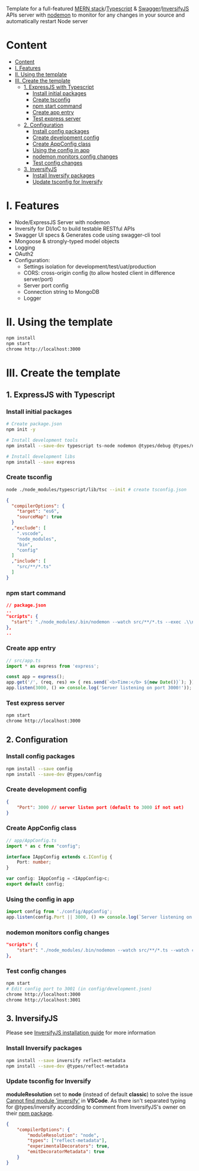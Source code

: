 Template for a full-featured [MERN stack](http://mern.io)/[Typescript](http://www.typescriptlang.org) & [Swagger](https://swagger.io)/[InversifyJS](http://inversify.io) APIs server with [nodemon](https://nodemon.io) to monitor for any changes in your source and automatically restart Node server
# Content
<!-- TOC -->

- [Content](#content)
- [I. Features](#i-features)
- [II. Using the template](#ii-using-the-template)
- [III. Create the template](#iii-create-the-template)
    - [1. ExpressJS with Typescript](#1-expressjs-with-typescript)
        - [Install initial packages](#install-initial-packages)
        - [Create tsconfig](#create-tsconfig)
        - [npm start command](#npm-start-command)
        - [Create app entry](#create-app-entry)
        - [Test express server](#test-express-server)
    - [2. Configuration](#2-configuration)
        - [Install config packages](#install-config-packages)
        - [Create development config](#create-development-config)
        - [Create AppConfig class](#create-appconfig-class)
        - [Using the config in app](#using-the-config-in-app)
        - [nodemon monitors config changes](#nodemon-monitors-config-changes)
        - [Test config changes](#test-config-changes)
    - [3. InversifyJS](#3-inversifyjs)
        - [Install Inversify packages](#install-inversify-packages)
        - [Update tsconfig for Inversify](#update-tsconfig-for-inversify)

<!-- /TOC -->
# I. Features
- Node/ExpressJS Server with nodemon
- Inversify for DI/IoC to build testable RESTful APIs
- Swagger UI specs & Generates code using swagger-cli tool
- Mongoose & strongly-typed model objects
- Logging
- OAuth2
- Configuration:
    - Settings isolation for development/test/uat/production
    - CORS: cross-origin config (to allow hosted client in difference server/port)
    - Server port config
    - Connection string to MongoDB
    - Logger
# II. Using the template
```bash
npm install
npm start
chrome http://localhost:3000
```
# III. Create the template
## 1. ExpressJS with Typescript
### Install initial packages
```bash
# Create package.json
npm init -y

# Install development tools
npm install --save-dev typescript ts-node nodemon @types/debug @types/node @types/express

# Install development libs
npm install --save express
```
### Create tsconfig
```bash
node ./node_modules/typescript/lib/tsc --init # create tsconfig.json
```
```json
{
  "compilerOptions": {
    "target": "es6",
    "sourceMap": true
  }
  ,"exclude": [
    ".vscode",
    "node_modules",
    "bin",
    "config"
  ]
  ,"include": [
    "src/**/*.ts"
  ]
}
```
### npm start command
```json
// package.json
..
"scripts": {
  "start": "./node_modules/.bin/nodemon --watch src/**/*.ts --exec .\\node_modules\\.bin\\ts-node src/app.ts"
},
..
```
### Create app entry
```typescript
// src/app.ts
import * as express from 'express';

const app = express();
app.get('/', (req, res) => { res.send(`<b>Time:</b> ${new Date()}`); });
app.listen(3000, () => console.log('Server listening on port 3000!'));
```
### Test express server
```bash
npm start
chrome http://localhost:3000
```
## 2. Configuration
### Install config packages
```bash
npm install --save config
npm install --save-dev @types/config
```
### Create development config
```json
{
    "Port": 3000 // server listen port (default to 3000 if not set)
}
```
### Create AppConfig class
```typescript
// app/AppConfig.ts
import * as c from "config";

interface IAppConfig extends c.IConfig {
    Port: number;
}

var config: IAppConfig = <IAppConfig>c;
export default config;
```
### Using the config in app
```typescript
import config from './config/AppConfig';
app.listen(config.Port || 3000, () => console.log(`Server listening on port ${config.Port || 3000}!`));
```
### nodemon monitors config changes
```json
"scripts": {
    "start": "./node_modules/.bin/nodemon --watch src/**/*.ts --watch config/*.json --exec .\\node_modules\\.bin\\ts-node src/app.ts"
},
```
### Test config changes
```bash
npm start
# Edit config port to 3001 (in config/development.json)
chrome http://localhost:3000
chrome http://localhost:3001
```
## 3. InversifyJS
Please see [InversifyJS installation guide](https://github.com/inversify/InversifyJS#installation) for more information
### Install Inversify packages
```bash
npm install --save inversify reflect-metadata
npm install --save-dev @types/reflect-metadata
```
### Update tsconfig for Inversify
**moduleResolution** set to **node** (instead of default **classic**) to solve the issue [Cannot find module 'inversify'](https://github.com/inversify/InversifyJS/issues/384) in **VSCode**. As there isn't separated typing for @types/inversify accordding to comment from InversifyJS's owner on their [npm package](https://www.npmjs.com/package/@types/inversify).
```json
{
    "compilerOptions": {
        "moduleResolution": "node",
        "types": ["reflect-metadata"],
        "experimentalDecorators": true,
        "emitDecoratorMetadata": true
    }
}
```
